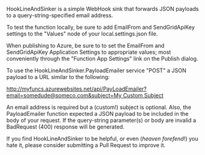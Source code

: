 HookLineAndSinker is a simple WebHook sink that forwards JSON payloads to a query-string-specified email address.

To test the function locally, be sure to add EmailFrom and SendGridApiKey settings to the "Values" node of your local.settings.json file.

When publishing to Azure, be sure to to set the EmailFrom and SendGridApiKey Application Settings to appropriate values; most conveniently through the "Function App Settings" link on the Publish dialog.

To use the HookLineAndSinker.PayloadEmailer service "POST" a JSON payload to a URL similar to the following:

[http://myfuncs.azurewebsites.net/api/PayLoadEmailer?email=somedude@someco.com&subject=My Custom Subject](http://myfuncs.azurewebsites.net/api/PayLoadEmailer?email=somedude@someco.com&subject=My%20Custom%20Subject)

An email address is required but a (custom!) subject is optional.  Also, the PayloadEmailer function expected a JSON payload to be included in the body of your request.  If the query-string parameter(s) or body are invalid a BadRequest (400) response will be generated.

If you find HookLineAndSinker to be helpful, or even (*heaven forefend*!) you hate it, please consider submitting a Pull Request to improve it.